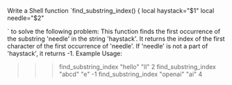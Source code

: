 Write a Shell function `find_substring_index() {
local haystack="$1"
local needle="$2"

` to solve the following problem:
This function finds the first occurrence of the substring 'needle' in the string 'haystack'.
It returns the index of the first character of the first occurrence of 'needle'.
If 'needle' is not a part of 'haystack', it returns -1.
Example Usage:
>>> find_substring_index "hello" "ll"
2
>>> find_substring_index "abcd" "e"
-1
>>> find_substring_index "openai" "ai"
4